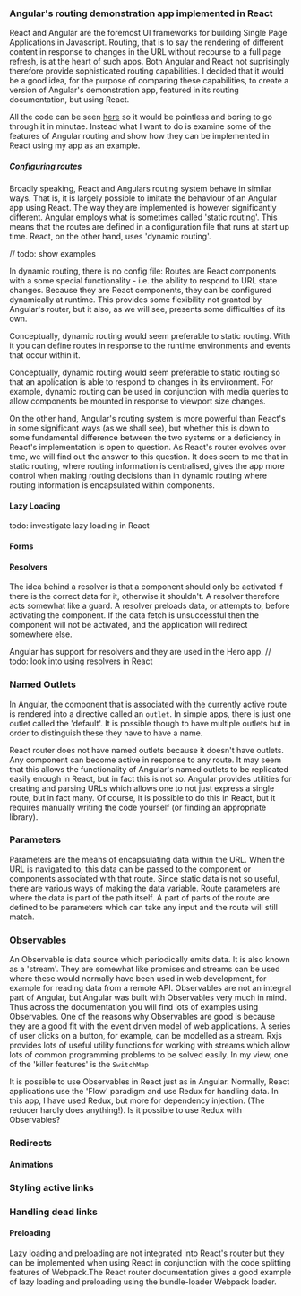 ### Angular's routing demonstration app implemented in React
React and Angular are the foremost UI frameworks for building Single Page Applications in Javascript.
Routing, that is to say the rendering of different content in response to changes in the URL without recourse to a full page refresh, is at the heart of such apps.
Both Angular and React not suprisingly therefore provide sophisticated routing capabilities.
I decided that it would be a good idea, for the purpose of comparing these capabilities, to create a version of Angular's demonstration app, featured in its routing documentation, but using React.

All the code can be seen [here]() so it would be pointless and boring to go through it in minutae. Instead what I want to do is examine some of the features of Angular routing and show how they can be implemented in React using my app as an example.

##### Configuring routes
Broadly speaking, React and Angulars routing system behave in similar ways.
That is, it is largely possible to imitate the behaviour of an Angular app using React.
The way they are implemented is however significantly different.
Angular employs what is sometimes called 'static routing'. 
This means that the routes are defined in a configuration file that runs at start up time. 
React, on the other hand, uses 'dynamic routing'. 
   
//  todo: show examples

In dynamic routing, there is no config file: Routes are React components with a some special functionality - i.e. 
the ability to respond to URL state changes. 
Because they are React components, they can be configured dynamically at runtime. 
This provides some flexibility not granted by Angular's router, but it also, as we will see, presents some difficulties of its own.

Conceptually, dynamic routing would seem preferable to static routing. With it you can define routes in response to the runtime environments and events that occur within it. 

Conceptually, dynamic routing would seem preferable to static routing so that an application is able to respond to changes in its environment.
For example, dynamic routing can be used in conjunction with media queries to allow components be mounted in response to viewport size changes.

On the other hand, Angular's routing system is more powerful than React's in some significant ways (as we shall see), but whether this is down to some fundamental difference between the two systems or a deficiency in React's implementation is open to question. As React's router evolves over time, we will find out the answer to this question.
It does seem to me that in static routing, where routing information is centralised, gives the app more control when making routing decisions than in dynamic routing where routing information is encapsulated within components.

#### Lazy Loading
todo: investigate lazy loading in React

#### Forms

#### Resolvers
The idea behind a resolver is that a component should only be activated if there is the correct data for it, otherwise it shouldn't.
A resolver therefore acts somewhat like a guard.
A resolver preloads data, or attempts to, before activating the component. 
If the data fetch is unsuccessful then the component will not be activated, and the application will redirect somewhere else. 

Angular has support for resolvers and they are used in the Hero app.
//  todo: look into using resolvers in React

### Named Outlets
In Angular, the component that is associated with the currently active route is rendered into a directive called an `outlet`.
In simple apps, there is just one outlet called the 'default'. It is possible though to have multiple outlets but in order to distinguish these they have to have a name.

React router does not have named outlets because it doesn't have outlets. Any component can become active in response to any route. 
It may seem that this allows the functionality of Angular's named outlets to be replicated easily enough in React, but in fact this is not so.
Angular provides utilities for creating and parsing URLs which allows one to not just express a single route, but in fact many.
Of course, it is possible to do this in React, but it requires manually writing the code yourself (or finding an appropriate library).


### Parameters
Parameters are the means of encapsulating data within the URL. When the URL is navigated to, this data can be passed to the component or components associated with that route. Since static data is not so useful, there are various ways of making the data variable.
Route parameters are where the data is part of the path itself. A part of parts of the route are defined to be parameters which can take any input and the route will still match.

### Observables
An Observable is data source which periodically emits data.
It is also known as a 'stream'.
They are somewhat like promises and streams can be used where these would normally have been used in web development, for example for reading data from a remote API.
Observables are not an integral part of Angular, but Angular was built with Observables very much in mind. Thus across the documentation you will find lots of examples using Observables.
One of the reasons why Observables are good is because they are a good fit with the event driven model of web applications. A series of user clicks on a button, for example, can be modelled as a stream.
Rxjs provides lots of useful utility functions for working with streams which allow lots of common programming problems to be solved easily.
In my view, one of the 'killer features' is the `SwitchMap`


It is possible to use Observables in React just as in Angular. Normally, React applications use the 'Flow' paradigm and use Redux for handling data. In this app, I have used Redux, but more for dependency injection. (The reducer hardly does anything!).
Is it possible to use Redux with Observables? 

### Redirects


#### Animations

### Styling active links  

### Handling dead links

#### Preloading
Lazy loading and preloading are not integrated into React's router but they can be implemented when using React in conjunction with the code splitting features of Webpack.The React router documentation gives a good example of lazy loading and preloading using the bundle-loader Webpack loader.



